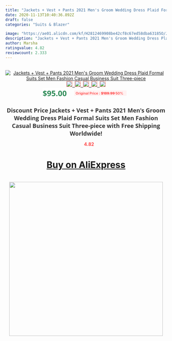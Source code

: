 ```yaml
---
title: "Jackets + Vest + Pants 2021 Men's Groom Wedding Dress Plaid Formal Suits Set Men Fashion Casual Business Suit Three-piece"
date: 2020-11-13T10:40:36.892Z
draft: false
categories: "Suits & Blazer"

image: "https://ae01.alicdn.com/kf/H2812469908be42cf8c67ed58dba63185O/Jackets-Vest-Pants-2021-Men-s-Groom-Wedding-Dress-Plaid-Formal-Suits-Set-Men-Fashion-Casual.jpg"
description: "Jackets + Vest + Pants 2021 Men's Groom Wedding Dress Plaid Formal Suits Set Men Fashion Casual Business Suit Three-piece"
author: Marsha
ratingvalue: 4.82
reviewcount: 2.333
---
```

<br>
<div style="text-align: center;">
<a href="https://s.click.aliexpress.com/e/_AfYZwd" target="_blank" rel="nofollow noopener noreferrer"><img alt="Jackets + Vest + Pants 2021 Men's Groom Wedding Dress Plaid Formal Suits Set Men Fashion Casual Business Suit Three-piece" class="magnifier-image" src="https://ae01.alicdn.com/kf/H2812469908be42cf8c67ed58dba63185O/Jackets-Vest-Pants-2021-Men-s-Groom-Wedding-Dress-Plaid-Formal-Suits-Set-Men-Fashion-Casual.jpg_640x640.jpg">
<br>
<img style="border:1px solid salmon" src="https://ae01.alicdn.com/kf/H2812469908be42cf8c67ed58dba63185O/Jackets-Vest-Pants-2021-Men-s-Groom-Wedding-Dress-Plaid-Formal-Suits-Set-Men-Fashion-Casual.jpg_120x120.jpg">&nbsp;&nbsp;<img style="border:1px solid salmon" src="https://ae01.alicdn.com/kf/H8dc375ac28a9451d9122656cdaea8abbC/Jackets-Vest-Pants-2021-Men-s-Groom-Wedding-Dress-Plaid-Formal-Suits-Set-Men-Fashion-Casual.jpg_120x120.jpg">&nbsp;&nbsp;<img style="border:1px solid salmon" src="https://ae01.alicdn.com/kf/He448b55a085d4970a815f3b73a764a6dK/Jackets-Vest-Pants-2021-Men-s-Groom-Wedding-Dress-Plaid-Formal-Suits-Set-Men-Fashion-Casual.jpg_120x120.jpg">&nbsp;&nbsp;<img style="border:1px solid salmon" src="https://ae01.alicdn.com/kf/H9503835b59854aafb1dcb96efc6b5c95i/Jackets-Vest-Pants-2021-Men-s-Groom-Wedding-Dress-Plaid-Formal-Suits-Set-Men-Fashion-Casual.jpg_120x120.jpg">&nbsp;&nbsp;<img style="border:1px solid salmon" src="https://ae01.alicdn.com/kf/Hf18049d012c8494caff06e9ed45780bfl/Jackets-Vest-Pants-2021-Men-s-Groom-Wedding-Dress-Plaid-Formal-Suits-Set-Men-Fashion-Casual.jpg_120x120.jpg"></a></div><br0>
<div style="text-align: center;"><span style="background-color: white; border: 0px; box-sizing: border-box; color: seagreen; display: inline-block; font-family: &quot;open sans&quot; , &quot;arial&quot; , &quot;helvetica&quot; , sans-serif , &quot;heiti&quot;; font-size: 24px; font-stretch: inherit; font-weight: 700; line-height: inherit; margin: 0px 10px 0px 0px; padding: 0px; vertical-align: middle;">$95.00 </span>
<span style="background: rgb(255 , 241 , 241); border-radius: 3px; border: 0px; box-sizing: border-box; color: #ff4747; display: inline-block; font-family: inherit; font-size: 12px; font-stretch: inherit; font-style: inherit; font-variant: inherit; font-weight: 600; line-height: inherit; margin: 0px; padding: 2px 5px; transform: scale(0.9); vertical-align: middle;">Original Price : <b style="text-decoration: line-through;">$189.99 </b> 50%&nbsp;&nbsp;</span></div>
<h1 style="color: #333333; display: inline-block; font-family: &quot;open sans&quot; , &quot;arial&quot; , &quot;helvetica&quot; , sans-serif , &quot;heiti&quot;; font-size: 18px; font-stretch: inherit; font-weight: 700; text-align: center;">Discount Price Jackets + Vest + Pants 2021 Men's Groom Wedding Dress Plaid Formal Suits Set Men Fashion Casual Business Suit Three-piece with Free Shipping Worldwide!</h1>
<div style="color: #ff4747; text-align: center;">
<img src="https://4.bp.blogspot.com/-M0ZcTcb-5uY/XleCXlxnR4I/AAAAAAAAAEc/OrjgMkXV1oMQFaCRZj5HQwOCBcu3w1FegCPcBGAYYCw/s1600/star.png" style="height: 15px;">&nbsp;<b>4.82</b></div>
<div class="button_cont" align="center"><a class="buynow_a" href="https://s.click.aliexpress.com/e/_AfYZwd" target="_blank" rel="nofollow noopener noreferrer"><H1>Buy on AliExpress</H1></a></div><br>
<div class="separator" style="clear: both; text-align: center;">
<img src="https://lh3.googleusercontent.com/-pTy5HemUv9M/XlePHvY0dAI/AAAAAAAAAE4/0nX5iRUoIWY8eMW9Dpxeirr157OZliDIgCLcBGAsYHQ/s1600/badge.gif" width="480">
</div>

